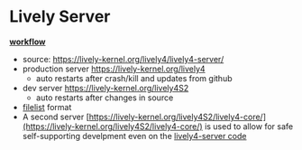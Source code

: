 # Lively Server

[**workflow**](../workflows/server.md)

- source: <https://lively-kernel.org/lively4/lively4-server/>
- production server <https://lively-kernel.org/lively4>
  - auto restarts after crash/kill and updates from github
- dev server <https://lively-kernel.org/lively4S2>
  - auto restarts after changes in source  
- [filelist](filelist.md) format
- A second server [https://lively-kernel.org/lively4S2/lively4-core/](https://lively-kernel.org/lively4S2/lively4-core/) is used to allow for safe self-supporting develpment even on the [lively4-server code](https://lively-kernel.org/lively4/lively4-core/start.html?edit=https://lively-kernel.org/lively4/lively4-server/httpServer.js)


